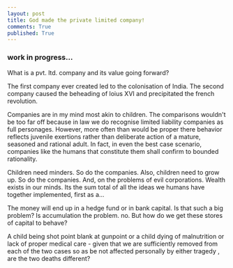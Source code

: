 ```yaml
---
layout: post
title: God made the private limited company!
comments: True
published: True
---
```

### work in progress...
What is a pvt. ltd. company and its value going forward?

The first company ever created led to the colonisation of India. 
The second company caused the beheading of loius XVI and precipitated 
the french revolution.

Companies are in my mind most akin to children. The comparisons wouldn't 
be too far off because in law we do recognise limited liability companies 
as full personages. However, more often than would be proper there behavior 
reflects juvenile exertions rather than deliberate action of a mature, 
seasoned and rational adult. In fact, in even the best case scenario, 
companies like the humans that constitute them shall confirm to bounded 
rationality.

Children need minders. So do the companies. Also, children need to grow up. 
So do the companies. And, on the problems of evil corporations.
Wealth exists in our minds. Its the sum total of all the ideas we 
humans have together implemented, first as a...

The money will end up in a hedge fund or in bank capital. 
Is that such a big problem? Is accumulation the problem. no.
But how do we get these stores of capital to behave?

A child being shot point blank at gunpoint or a child dying of malnutrition or 
lack of proper medical care - given that we are sufficiently removed from each of 
the two cases so as be not affected personally by either tragedy , are the 
two deaths different?
